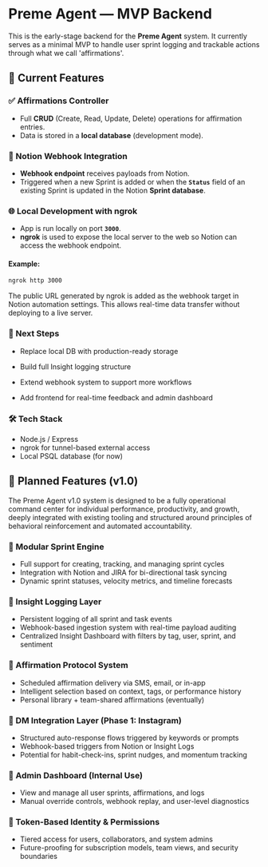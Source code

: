 # Preme Agent — MVP Backend

This is the early-stage backend for the **Preme Agent** system. It currently serves as a minimal MVP to handle user sprint logging and trackable actions through what we call 'affirmations'.

## 🚀 Current Features

### ✅ Affirmations Controller
- Full **CRUD** (Create, Read, Update, Delete) operations for affirmation entries.
- Data is stored in a **local database** (development mode).

### 🔁 Notion Webhook Integration
- **Webhook endpoint** receives payloads from Notion.
- Triggered when a new Sprint is added or when the **`Status`** field of an existing Sprint is updated in the Notion **Sprint database**.

### 🌐 Local Development with ngrok
- App is run locally on port **`3000`**.
- **ngrok** is used to expose the local server to the web so Notion can access the webhook endpoint.

#### Example:
```bash
ngrok http 3000
```
The public URL generated by ngrok is added as the webhook target in Notion automation settings.
This allows real-time data transfer without deploying to a live server.

### 🧠 Next Steps
- Replace local DB with production-ready storage

- Build full Insight logging structure

- Extend webhook system to support more workflows

- Add frontend for real-time feedback and admin dashboard

### 🛠️ Tech Stack
- Node.js / Express
- ngrok for tunnel-based external access
- Local PSQL database (for now)

## 🧭 Planned Features (v1.0)

The Preme Agent v1.0 system is designed to be a fully operational command center for individual performance, productivity, and growth, deeply integrated with existing tooling and structured around principles of behavioral reinforcement and automated accountability.

### 🔹 Modular Sprint Engine
- Full support for creating, tracking, and managing sprint cycles
- Integration with Notion and JIRA for bi-directional task syncing
- Dynamic sprint statuses, velocity metrics, and timeline forecasts

### 🔹 Insight Logging Layer
- Persistent logging of all sprint and task events
- Webhook-based ingestion system with real-time payload auditing
- Centralized Insight Dashboard with filters by tag, user, sprint, and sentiment

### 🔹 Affirmation Protocol System
- Scheduled affirmation delivery via SMS, email, or in-app
- Intelligent selection based on context, tags, or performance history
- Personal library + team-shared affirmations (eventually)

### 🔹 DM Integration Layer (Phase 1: Instagram)
- Structured auto-response flows triggered by keywords or prompts
- Webhook-based triggers from Notion or Insight Logs
- Potential for habit-check-ins, sprint nudges, and momentum tracking

### 🔹 Admin Dashboard (Internal Use)
- View and manage all user sprints, affirmations, and logs
- Manual override controls, webhook replay, and user-level diagnostics

### 🔹 Token-Based Identity & Permissions
- Tiered access for users, collaborators, and system admins
- Future-proofing for subscription models, team views, and security boundaries
